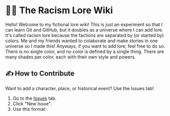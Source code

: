 # 🧙‍♂️ The Racism Lore Wiki

Hello!
Welcome to my fictional lore wiki! This is just an experiment so that I can learn Git and GitHub, but it doubles as a universe where I can add lore.
It's called racism lore because the factions are separated by (or started by) colors. Me and my friends wanted to colaborate and make stories in one universe so I made this!
Anyways, if you want to add lore, feel free to do so. There is no single color, and no color is defined by a single thing. There are many shades per color, each with their own style and powers.

## ✍️ How to Contribute

Want to add a character, place, or historical event? Use the Issues tab!

1. Go to the [Issues](https://github.com/yourusername/lore-wiki/issues) tab.
2. Click "New Issue".
3. Use this format:

